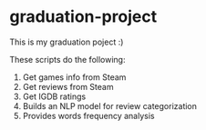 # graduation-project
This is my graduation poject :)

These scripts do the following:
1. Get games info from Steam
2. Get reviews from Steam
3. Get IGDB ratings
4. Builds an NLP model for review categorization
5. Provides words frequency analysis
